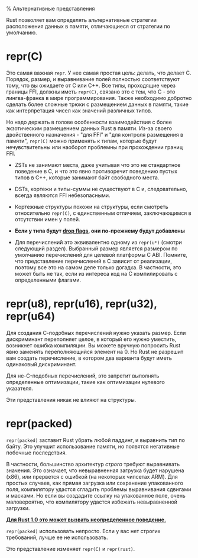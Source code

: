 % Альтернативные представления

Rust позволяет вам определять альтернативные стратегии расположения данных в
памяти, отличающиеся от стратегии по умолчанию.

# repr(C)

Это самая важная `repr`. У нее самая простая цель: делать, что делает C.  Порядок,
размер, и выравнивание полей полностью соответствуют тому, что вы ожидаете от C
или C++. Все типы, проходящие через границы FFI, должны иметь `repr(C)`, связано
это с тем, что C - это лингва-франка в мире программирования. Также необходимо
добротно сделать более сложные трюки с размещением данных в памяти, такие как
интерпретация чисел как значений различных типов.

Но надо держать в голове особенности взаимодействия с более экзотическим
размещением данных Rust в памяти. Из-за своего двойственного назначения - "для
FFI" и "для контроля размещения в памяти", `repr(C)` можно применять к типам,
которые будут нечувствительны или наоборот проблемны при прохождении границ FFI.

* ZSTs не занимают места, даже учитывая что это не стандартное поведение в C, и 
что это явно противоречит поведению пустых типов в C++, которые занимают байт 
свободного места.

* DSTs, кортежи и типы-суммы не существуют в C и, следовательно, всегда 
являются FFI небезопасными.

* Кортежные структуры похожи на структуры, если смотреть относительно `repr(C)`,
 с единственным отличием, заключающимся в отсутствии имен у полей.

* **Если у типа будут [drop flags], они по-прежнему будут добавлены**

* Для перечислений это эквивалентно одному из `repr(u*)` (смотри следующий
раздел). Выбранный размер является размером по умолчанию перечислений для
целевой платформы C ABI. Помните, что представление перечислений в C зависит от
реализации, поэтому все это на самом деле только догадка. В частности, это может
быть не так, если из интереса код на C компилировать с определенными флагами.



# repr(u8), repr(u16), repr(u32), repr(u64)

Для создания С-подобных перечислений нужно указать размер. Если дискриминант
переполняет целое, в который его нужно уместить, возникнет ошибка компиляции. Вы
можете вручную попросить Rust явно заменять переполняющийся элемент на 0. Но
Rust не разрешит вам создать перечисление, в котором два варианта будут иметь
одинаковый дискриминант.

Для не-C-подобных перечислений, это запретит выполнять определенные оптимизации,
такие как оптимизации нулевого указателя.

Эти представления никак не влияют на структуры.




# repr(packed)

`repr(packed)` заставит Rust убрать любой паддинг, и выравнить тип по байту. Это
 улучшит использование памяти, но появятся негативные побочные последствия.

В частности, большинство архитектур *строго* требуют выравнивать значения. Это
означает, что невыравненная загрузка будет нарушена (x86), или прервется с
ошибкой (на некоторых чипсетах  ARM). Для простых случаев, как прямая загрузка
или сохранение упакованного поля, компилятору удастся сгладить проблемы
выравнивания сдвигами и масками. Но если вы создадите ссылку на упакованное
поле, очень маловероятно, что компилятору удастся избежать невыравненной
загрузки.

**[Для Rust 1.0 это может вызвать неопределенное поведение.][ub loads]**

`repr(packed)` использовать непросто. Если у вас нет строгих требований, лучше
ее не использовать.

Это представление изменяет `repr(C)` и `repr(rust)`.

[drop flags]: drop-flags.html
[ub loads]: https://github.com/rust-lang/rust/issues/27060
